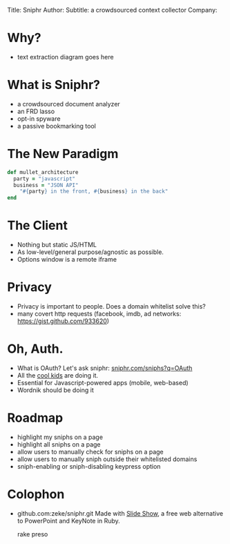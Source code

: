 Title: Sniphr
Author: 
Subtitle: a crowdsourced context collector
Company:

Why?
====

- text extraction diagram goes here


What is Sniphr?
===============

- a crowdsourced document analyzer
- an FRD lasso
- opt-in spyware
- a passive bookmarking tool

The New Paradigm
================

``` ruby
def mullet_architecture
  party = "javascript"
  business = "JSON API"
	"#{party} in the front, #{business} in the back"
end
```

The Client
==========

- Nothing but static JS/HTML
- As low-level/general purpose/agnostic as possible.
- Options window is a remote iframe

Privacy
=======

- Privacy is important to people. Does a domain whitelist solve this?
- many covert http requests (facebook, imdb, ad networks: https://gist.github.com/933620)

Oh, Auth.
=========

- What is OAuth? Let's ask sniphr: [sniphr.com/sniphs?q=OAuth](http://sniphr.com/sniphs?q=OAuth)
- All the [cool kids](https://github.com/intridea/omniauth) are doing it.
- Essential for Javascript-powered apps (mobile, web-based)
- Wordnik should be doing it

Roadmap
=======

- highlight my sniphs on a page
- highlight all sniphs on a page
- allow users to manually check for sniphs on a page
- allow users to manually sniph outside their whitelisted domains
- sniph-enabling or sniph-disabling keypress option

Colophon
========

- github.com:zeke/sniphr.git
Made with [Slide Show](http://slideshow.rubyforge.org/), a free web alternative to PowerPoint and KeyNote in Ruby.

	rake preso